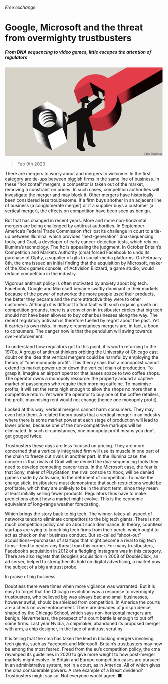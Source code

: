 ###### Free exchange

# Google, Microsoft and the threat from overmighty trustbusters 

##### From DNA sequencing to video games, little escapes the attention of regulators 

![image](images/20230211_FND000.jpg) 

> Feb 9th 2023 

There are mergers to worry about and mergers to welcome. In the first category are tie-ups between biggish firms in the same line of business. In these “horizontal” mergers, a competitor is taken out of the market, removing a constraint on prices. In such cases, competition authorities will investigate the merger and may block it. Other mergers have historically been considered less troublesome. If a firm buys another in an adjacent line of business (a conglomerate merger) or if a supplier buys a customer (a vertical merger), the effects on competition have been seen as benign. 

But that has changed in recent years. More and more non-horizontal mergers are being challenged by antitrust authorities. In September America’s Federal Trade Commission (ftc) lost its challenge in court to a tie-up between Illumina, which provides “next-generation” dna-sequencing tools, and Grail, a developer of early cancer-detection tests, which rely on Illumina’s technology. The ftc is appealing the judgment. In October Britain’s Competition and Markets Authority (cma) forced Facebook to undo its purchase of Giphy, a supplier of gifs to social-media platforms. On February 8th, the cma issued an initial finding that the acquisition by Microsoft, maker of the Xbox games console, of Activision Blizzard, a game studio, would reduce competition in the industry. 

Vigorous antitrust policy is often motivated by anxiety about big tech. Facebook, Google and Microsoft became swiftly dominant in their markets because of the power of networks: the more people used their products, the better they became and the more attractive they were to other customers. Although it is difficult to find fault with such organic growth on competition grounds, there is a conviction in trustbuster circles that big tech should not have been allowed to buy other businesses along the way. The recent regulatory activism is therefore fuelled by regret about the past. Yet it carries its own risks. In many circumstances mergers are, in fact, a boon to consumers. The danger now is that the pendulum will swing towards over-enforcement. 

To understand how regulators got to this point, it is worth returning to the 1970s. A group of antitrust thinkers orbiting the University of Chicago cast doubt on the idea that vertical mergers could be harmful by employing the theory of “one monopoly profit”. This theory says that a monopolist cannot extend its market power up or down the vertical chain of production. To grasp it, imagine an airport operator that leases space to two coffee shops. The operator owns a monopoly resource: the property around a captive market of passengers who require their morning caffeine. To maximise profits, it will set the rents high enough to allow the shops no more than a competitive return. Yet were the operator to buy one of the coffee retailers, the profit-maximising rent would not change (hence one monopoly profit). 

Looked at this way, vertical mergers cannot harm consumers. They may even help them. A related theory posits that a vertical merger in an industry where there is some market power at each stage of production will lead to lower prices, because one of the non-competitive markups will be eliminated. In such circumstances, one monopoly profit means you don’t get gouged twice. 

Trustbusters these days are less focused on pricing. They are more concerned that a vertically integrated firm will use its muscle in one part of the chain to freeze out rivals in another part. In the Illumina case, the concern is that rivals of Grail will be denied the dna-sequencing tools they need to develop competing cancer tests. In the Microsoft case, the fear is that Sony, maker of PlayStation, the rival console to Xbox, will be denied games made by Activision, to the detriment of competition. To make the charge stick, trustbusters must demonstrate that such restrictions would be profitable, which they are unlikely to be in the short term, since they mean at least initially selling fewer products. Regulators thus have to make predictions about how a market might evolve. This is the economic equivalent of long-range weather forecasting. 

Which brings the story back to big tech. The winner-takes-all aspect of networks tends to eliminate competitors to the big tech giants. There is not much competition policy can do about such dominance. In theory, countless startups are vying to knock big tech firms from their perch, which ought to act as check on their business conduct. But so-called “shoot-out” acquisitions—purchases of startups that might become a rival to big tech firms—tend to neuter any threat from this corner. For many trustbusters, Facebook’s acquisition in 2012 of a fledgling Instagram was in this category. There are also regrets that Google’s acquisition in 2008 of DoubleClick, an ad server, helped to strengthen its hold on digital advertising, a market now the subject of a big antitrust probe. 

In praise of big business

Doubtless there were times when more vigilance was warranted. But it is easy to forget that the Chicago revolution was a response to overmighty trustbusters, who believed big was always bad and small businesses, however awful, should be shielded from competition. In America the courts are a check on over-enforcement. There are decades of jurisprudence, shaped by the Chicago School, which says non-horizontal mergers are benign. Nevertheless, the prospect of a court battle is enough to put off some firms. Last year Nvidia, a chipmaker, abandoned its proposed merger with arm, a chip designer, in the face of antitrust scrutiny. 

It is telling that the cma has taken the lead in blocking mergers involving tech giants, such as Facebook and Microsoft. Britain’s trustbusters may now be among the most feared. Freed from the eu’s competition policy, the cma revamped its guidelines in 2020 to give more weight to how post-merger markets might evolve. In Britain and Europe competition cases are pursued in an administrative system, not in a court, as in America. All of which gives the cma considerable powers. A rare example of a Brexit dividend? Trustbusters might say so. Not everyone would agree. ■






